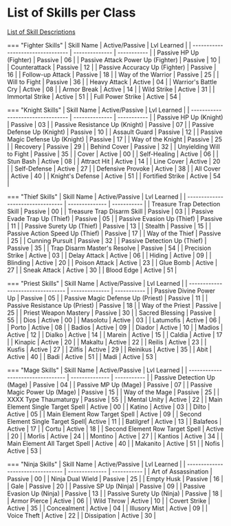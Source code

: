 # List of Skills per Class

[List of Skill Descriptions](../../appendices/skills-and-spells/)

=== "Fighter Skills"
    | Skill Name                        | Active/Passive | Lvl Learned |
    | --------------------------------- | -------------- | ----------- |
    | Passive HP Up (Fighter)           | Passive        | 06          |
    | Passive Attack Power Up (Fighter) | Passive        | 10          |
    | Counterattack                     | Passive        | 12          |
    | Passive Accuracy Up (Fighter)     | Passive        | 16          |
    | Follow-up Attack                  | Passive        | 18          |
    | Way of the Warrior                | Passive        | 25          |
    | Will to Fight                     | Passive        | 36          |
    | Heavy Attack                      | Active         | 04          |
    | Warrior's Battle Cry              | Active         | 08          |
    | Armor Break                       | Active         | 14          |
    | Wild Strike                       | Active         | 31          | 
    | Immortal Strike                   | Active         | 51          |
    | Full Power Strike                 | Active         | 54          |

=== "Knight Skills"
    | Skill Name                        | Active/Passive | Lvl Learned |
    | --------------------------------- | -------------- | ----------- |
    | Passive HP Up (Knight)            | Passive        | 03          |
    | Passive Resistance Up (Knight)    | Passive        | 07          |
    | Passive Defense Up (Knight)       | Passive        | 10          |
    | Assault Guard                     | Passive        | 12          |
    | Passive Magic Defense Up (Knight) | Passive        | 17          |
    | Way of the Knight                 | Passive        | 25          |
    | Recovery                          | Passive        | 29          |
    | Behind Cover                      | Passive        | 32          |
    | Unyielding Will to Fight          | Passive        | 35          |
    | Cover                             | Active         | 00          |
    | Self-Healing                      | Active         | 06          | 
    | Stun Bash                         | Active         | 08          |
    | Attract Hit                       | Active         | 14          |
    | Line Cover                        | Active         | 20          |
    | Self-Defense                      | Active         | 27          |
    | Defensive Provoke                 | Active         | 38          |
    | All Cover                         | Active         | 40          |
    | Knight's Defense                  | Active         | 51          |
    | Fortified Strike                  | Active         | 54          |

=== "Thief Skills"
    | Skill Name                        | Active/Passive | Lvl Learned |
    | --------------------------------- | -------------- | ----------- |
    | Treasure Trap Detection Skill     | Passive        | 00          |
    | Treasure Trap Disarm Skill        | Passive        | 03          |
    | Passive Evade Trap Up (Thief)     | Passive        | 05          |
    | Passive Evasion Up (Thief)        | Passive        | 11          |
    | Passive Surety Up (Thief)         | Passive        | 13          |
    | Stealth                           | Passive        | 15          |
    | Passive Action Speed Up (Thief)   | Passive        | 17          |
    | Way of the Thief                  | Passive        | 25          |
    | Cunning Pursuit                   | Passive        | 32          |
    | Passive Detection Up (Thief)      | Passive        | 35          |
    | Trap Disarm Master's Resolve      | Passive        | 54          |
    | Precision Strike                  | Active         | 03          |
    | Delay Attack                      | Active         | 06          |
    | Hiding                            | Active         | 09          |
    | Blinding                          | Active         | 20          |
    | Poison Attack                     | Active         | 23          |
    | Glue Bomb                         | Active         | 27          |
    | Sneak Attack                      | Active         | 30          |
    | Blood Edge                        | Active         | 51          |

=== "Priest Skills"
    | Skill Name                        | Active/Passive | Lvl Learned |
    | --------------------------------- | -------------- | ----------- |
    | Passive Divine Power Up           | Passive        | 05          |
    | Passive Magic Defense Up (Priest) | Passive        | 11          |
    | Passive Resistance Up (Priest)    | Passive        | 18          |
    | Way of the Priest                 | Passive        | 25          |
    | Priest Weapon Mastery             | Passive        | 30          |
    | Sacred Blessing                   | Passive        | 55          |
    | Dios                              | Active         | 00          |
    | Masolotu                          | Active         | 03          |
    | Latumofis                         | Active         | 06          |
    | Porto                             | Active         | 08          |
    | Badios                            | Active         | 09          |
    | Diador                            | Active         | 10          |
    | Madios                            | Active         | 12          |
    | Dialko                            | Active         | 14          |
    | Marein                            | Active         | 15          |
    | Caldia                            | Active         | 17          |
    | Kinapic                           | Active         | 20          |
    | Makaltu                           | Active         | 22          |
    | Reilis                            | Active         | 23          |
    | Kusfis                            | Active         | 27          |
    | Zilfis                            | Active         | 29          |
    | Reinikus                          | Active         | 35          |
    | Abit                              | Active         | 40          |
    | Badi                              | Active         | 51          |
    | Madi                              | Active         | 53          |

=== "Mage Skills"
    | Skill Name                        | Active/Passive | Lvl Learned |
    | --------------------------------- | -------------- | ----------- |
    | Passive Detection Up (Mage)       | Passive        | 04          |
    | Passive MP Up (Mage)              | Passive        | 07          |
    | Passive Magic Power Up (Mage)     | Passive        | 15          |
    | Way of the Mage                   | Passive        | 25          |
    | XXXX Type Thaumaturgy             | Passive        | 55          |
    | Mental Unity                      | Active         | 22          |
    | Main Element Single Target Spell  | Active         | 00          |
    | Katino                            | Active         | 03          |
    | Dilto                             | Active         | 05          |
    | Main Element Row Target Spell     | Active         | 09          |
    | Second Element Single Target Spell| Active         | 11          |
    | Batilgref                         | Active         | 13          |
    | Balafeos                          | Active         | 17          |
    | Cortu                             | Active         | 18          |
    | Second Element Row Target Spell   | Active         | 20          |
    | Morlis                            | Active         | 24          |
    | Montino                           | Active         | 27          |
    | Kantios                           | Active         | 34          |
    | Main Element All Target Spell     | Active         | 40          |
    | Makanito                          | Active         | 51          |
    | Nofis                             | Active         | 53          |

=== "Ninja Skills"
    | Skill Name                        | Active/Passive | Lvl Learned |
    | --------------------------------- | -------------- | ----------- |
    | Art of Assassination              | Passive        | 00          |
    | Ninja Dual Wield                  | Passive        | 25          |
    | Empty Husk                        | Passive        | 16          |
    | Gale                              | Passive        | 20          |
    | Passive SP Up (Ninja)             | Passive        | 09          |
    | Passive Evasion Up (Ninja)        | Passive        | 13          |
    | Passive Surety Up (Ninja)         | Passive        | 18          |
    | Armor Pierce                      | Active         | 06          |
    | Wild Throw                        | Active         | 10          |
    | Covert Strike                     | Active         | 35          |
    | Concealment                       | Active         | 04          |
    | Illusory Mist                     | Active         | 09          |
    | Voice Theft                       | Active         | 22          |
    | Dissipation                       | Active         | 30          |
